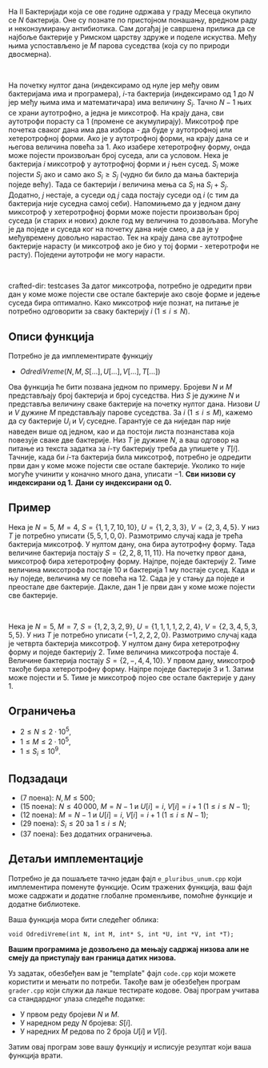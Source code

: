 На II Бактеријади која се ове године одржава у граду Месеца окупило се $N$ бактерија. Оне су познате по пристојном понашању, вредном раду и неконзумирању антибиотика. Сам догађај је савршена прилика да се најбоље бактерије у Римском царству здруже и поделе искуства. Међу њима успостављено је $M$ парова суседства (која су по природи двосмерна).

<br>

На почетку нултог дана (индексирамо од нуле јер међу овим бактеријама има и програмера), $i$-та бактерија (индексирамо од $1$ до $N$ јер међу њима има и математичара) има величину $S_i$. Тачно $N-1$ њих се храни аутотрофно, а једна је миксотроф. На крају дана, сви аутотрофи порасту са $1$ (промене се акумулирају). Миксотроф пре почетка сваког дана има два избора - да буде у аутотрофној или хетеротрофној форми. Ако је у аутотрофној форми, на крају дана се и његова величина повећа за $1$. Ако изабере хетеротрофну форму, онда може појести произвољан број суседа, али са условом. Нека је бактерија $i$ миксотроф у аутотрофној форми и $j$ њен сусед. $S_i$ може појести $S_j$ ако и само ако $S_i \geq S_j$ (чудно би било да мања бактерија поједе већу). Тада се бактерији $i$ величина мења са $S_i$ на $S_i + S_j$. Додатно, $j$ нестаје, а суседи од $j$ сада постају суседи од $i$ (с тим да бактерија није суседна самој себи). Напомињемо да у једном дану миксотроф у хетеротрофној форми може појести произвољан број суседа (и старих и нових) докле год му величина то дозвољава. Могуће је да поједе и суседа ког на почетку дана није смео, а да је у међувремену довољно нарастао. Тек на крају дана све аутотрофне бактерије нарасту (и миксотроф ако је био у тој форми - хетеротрофи не расту). Поједени аутотрофи не могу нарасти.


<br>

crafted-dir: testcases
За датог миксотрофа, потребно је одредити први дан у коме може појести све остале бактерије ако своје форме и једење суседа бира оптимално. Како миксотроф није познат, на питање је потребно одговорити за сваку бактерију $i$ ($1 \leq i \leq N$).

## Описи функција

Потребно је да имплементирате функцију

-   $OdrediVreme(N, M, S[\ldots],U[\ldots],V[\ldots],T[\ldots])$

Ова функција ће бити позвана једном по примеру. Бројеви $N$ и $M$ представљају број бактерија и број суседства. Низ $S$ је дужине $N$ и представља величину сваке бактерије на почетку нултог дана. Низови $U$ и $V$ дужине $M$ представљају парове суседства. За $i$ ($1 \leq i \leq M$), кажемо да су бактерије $U_i$ и $V_i$ суседне. Гарантује се да ниједан пар није наведен више од једном, као и да постоји листа познанстава која повезује сваке две бактерије. Низ $T$ је дужине $N$, а ваш одговор на питање из текста задатка за $i$-ту бактерију треба да упишете у $T[i]$. Тачније, када би $i$-та бактерија била миксотроф, потребно је одредити први дан у коме може појести све остале бактерије. Уколико то није могуће учинити у коначно много дана, уписати $-1$.
   **Сви низови су индексирани од 1.**
   **Дани су индексирани од 0.**
 
## Пример

Нека је $N=5$, $M=4$, $S=\{1,1,7,10,10\}$, $U=\{1,2,3,3\}$, $V=\{2,3,4,5\}$. У низ $T$ је потребно уписати $\{5,5,1,0,0\}$. Размотримо случај када је трећа бактерија миксотроф. У нултом дану, она бира аутотрофну форму. Тада величине бактерија постају $S=\{2,2,8,11,11\}$. На почетку првог дана, миксотроф бира хетеротрофну форму. Најпре, поједе бактерију $2$. Тиме величина миксотрофа постаје $10$ и бактерија $1$ му постаје сусед. Када и њу поједе, величина му се повећа на $12$. Сада је у стању да поједе и преостале две бактерије. Дакле, дан $1$ је први дан у коме може појести све бактерије.

<br>

Нека је $N=5$, $M=7$,  $S=\{1,2,3,2,9\}$, $U=\{1,1,1,1,2,2,4\}$, $V=\{2,3,4,5,3,5,5\}$. У низ $T$ је потребно уписати $\{-1,2,2,2,0\}$. Размотримо случај када је четврта бактерија миксотроф. У нултом дану бира хетеротрофну форму и поједе бактерију $2$. Тиме величина миксотрофа постаје $4$. Величине бактерија постају $S=\{2,-,4,4,10\}$. У првом дану, миксотроф такође бира хетеротрофну форму. Најпре поједе бактерије $3$ и $1$. Затим може појести и $5$. Тиме је миксотроф појео све остале бактерије у дану $1$.

## Ограничења
*   $2 \leq N \leq 2\cdot 10^5$,
*   $1 \leq M \leq 2\cdot 10^5$,
*   $1 \leq S_i \leq 10^9$.


## Подзадаци
*   (7 поена): $N,M \leq 500$;
*   (15 поена): $N\leq 40\,000$, $M = N-1$ и $U[i]=i$, $V[i]=i+1$ ($1 \leq i \leq N-1$);
*   (12 поена): $M = N-1$ и $U[i]=i$, $V[i]=i+1$ ($1 \leq i \leq N-1$);
*   (29 поена): $S_i \leq 20$ за $1 \leq i \leq N$;
*   (37 поена): Без додатних ограничења.

## Детаљи имплементације

Потребно је да пошаљете тачно један фајл  `e_pluribus_unum.cpp`  који имплементира поменуте функције. Осим тражених функција, ваш фајл може садржати и додатне глобалне променљиве, помоћне функције и додатне библиотеке.

Ваша функција мора бити следећег облика:

`void OdrediVreme(int N, int M, int* S, int *U, int *V, int *T);`

**Вашим програмима је дозвољено да мењају садржај низова али не смеју да приступају ван граница датих низова.**

Уз задатак, обезбеђен вам је "template" фајл  `code.cpp`  који можете користити и мењати по потреби. Такође вам је обезбеђен програм  `grader.cpp`  који служи да лакше тестирате кодове. Овај програм учитава са стандардног улаза следеће податке:

-   У првом реду бројеви $N$ и $M$.
-   У наредном реду $N$ бројева: $S[i]$.
-   У наредних $M$ редова по $2$ броја $U[i]$ и $V[i]$.

Затим овај програм зове вашу функцију и исписује резултат који ваша функција врати.


